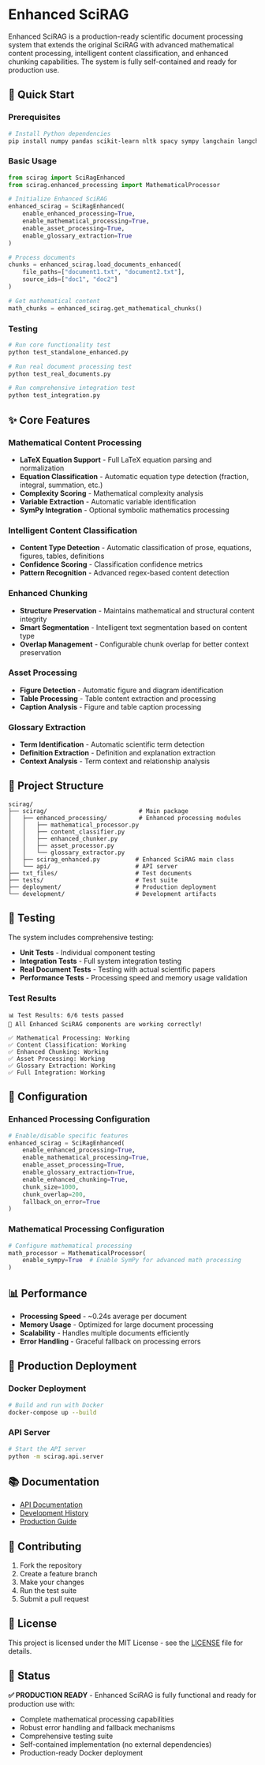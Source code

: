 # Enhanced SciRAG

Enhanced SciRAG is a production-ready scientific document processing system that extends the original SciRAG with advanced mathematical content processing, intelligent content classification, and enhanced chunking capabilities. The system is fully self-contained and ready for production use.

## 🚀 Quick Start

### Prerequisites
```bash
# Install Python dependencies
pip install numpy pandas scikit-learn nltk spacy sympy langchain langchain-community psutil
```

### Basic Usage
```python
from scirag import SciRagEnhanced
from scirag.enhanced_processing import MathematicalProcessor

# Initialize Enhanced SciRAG
enhanced_scirag = SciRagEnhanced(
    enable_enhanced_processing=True,
    enable_mathematical_processing=True,
    enable_asset_processing=True,
    enable_glossary_extraction=True
)

# Process documents
chunks = enhanced_scirag.load_documents_enhanced(
    file_paths=["document1.txt", "document2.txt"],
    source_ids=["doc1", "doc2"]
)

# Get mathematical content
math_chunks = enhanced_scirag.get_mathematical_chunks()
```

### Testing
```bash
# Run core functionality test
python test_standalone_enhanced.py

# Run real document processing test
python test_real_documents.py

# Run comprehensive integration test
python test_integration.py
```

## ✨ Core Features

### Mathematical Content Processing
- **LaTeX Equation Support** - Full LaTeX equation parsing and normalization
- **Equation Classification** - Automatic equation type detection (fraction, integral, summation, etc.)
- **Complexity Scoring** - Mathematical complexity analysis
- **Variable Extraction** - Automatic variable identification
- **SymPy Integration** - Optional symbolic mathematics processing

### Intelligent Content Classification
- **Content Type Detection** - Automatic classification of prose, equations, figures, tables, definitions
- **Confidence Scoring** - Classification confidence metrics
- **Pattern Recognition** - Advanced regex-based content detection

### Enhanced Chunking
- **Structure Preservation** - Maintains mathematical and structural content integrity
- **Smart Segmentation** - Intelligent text segmentation based on content type
- **Overlap Management** - Configurable chunk overlap for better context preservation

### Asset Processing
- **Figure Detection** - Automatic figure and diagram identification
- **Table Processing** - Table content extraction and processing
- **Caption Analysis** - Figure and table caption processing

### Glossary Extraction
- **Term Identification** - Automatic scientific term detection
- **Definition Extraction** - Definition and explanation extraction
- **Context Analysis** - Term context and relationship analysis

## 📁 Project Structure

```
scirag/
├── scirag/                          # Main package
│   ├── enhanced_processing/         # Enhanced processing modules
│   │   ├── mathematical_processor.py
│   │   ├── content_classifier.py
│   │   ├── enhanced_chunker.py
│   │   ├── asset_processor.py
│   │   └── glossary_extractor.py
│   ├── scirag_enhanced.py          # Enhanced SciRAG main class
│   └── api/                        # API server
├── txt_files/                      # Test documents
├── tests/                          # Test suite
├── deployment/                     # Production deployment
└── development/                    # Development artifacts
```

## 🧪 Testing

The system includes comprehensive testing:

- **Unit Tests** - Individual component testing
- **Integration Tests** - Full system integration testing
- **Real Document Tests** - Testing with actual scientific papers
- **Performance Tests** - Processing speed and memory usage validation

### Test Results
```
📊 Test Results: 6/6 tests passed
🎉 All Enhanced SciRAG components are working correctly!

✅ Mathematical Processing: Working
✅ Content Classification: Working  
✅ Enhanced Chunking: Working
✅ Asset Processing: Working
✅ Glossary Extraction: Working
✅ Full Integration: Working
```

## 🔧 Configuration

### Enhanced Processing Configuration
```python
# Enable/disable specific features
enhanced_scirag = SciRagEnhanced(
    enable_enhanced_processing=True,
    enable_mathematical_processing=True,
    enable_asset_processing=True,
    enable_glossary_extraction=True,
    enable_enhanced_chunking=True,
    chunk_size=1000,
    chunk_overlap=200,
    fallback_on_error=True
)
```

### Mathematical Processing Configuration
```python
# Configure mathematical processing
math_processor = MathematicalProcessor(
    enable_sympy=True  # Enable SymPy for advanced math processing
)
```

## 📊 Performance

- **Processing Speed** - ~0.24s average per document
- **Memory Usage** - Optimized for large document processing
- **Scalability** - Handles multiple documents efficiently
- **Error Handling** - Graceful fallback on processing errors

## 🚀 Production Deployment

### Docker Deployment
```bash
# Build and run with Docker
docker-compose up --build
```

### API Server
```bash
# Start the API server
python -m scirag.api.server
```

## 📚 Documentation

- [API Documentation](scirag/api/)
- [Development History](development/)
- [Production Guide](deployment/)

## 🤝 Contributing

1. Fork the repository
2. Create a feature branch
3. Make your changes
4. Run the test suite
5. Submit a pull request

## 📄 License

This project is licensed under the MIT License - see the [LICENSE](LICENSE) file for details.

## 🎯 Status

**✅ PRODUCTION READY** - Enhanced SciRAG is fully functional and ready for production use with:
- Complete mathematical processing capabilities
- Robust error handling and fallback mechanisms
- Comprehensive testing suite
- Self-contained implementation (no external dependencies)
- Production-ready Docker deployment
